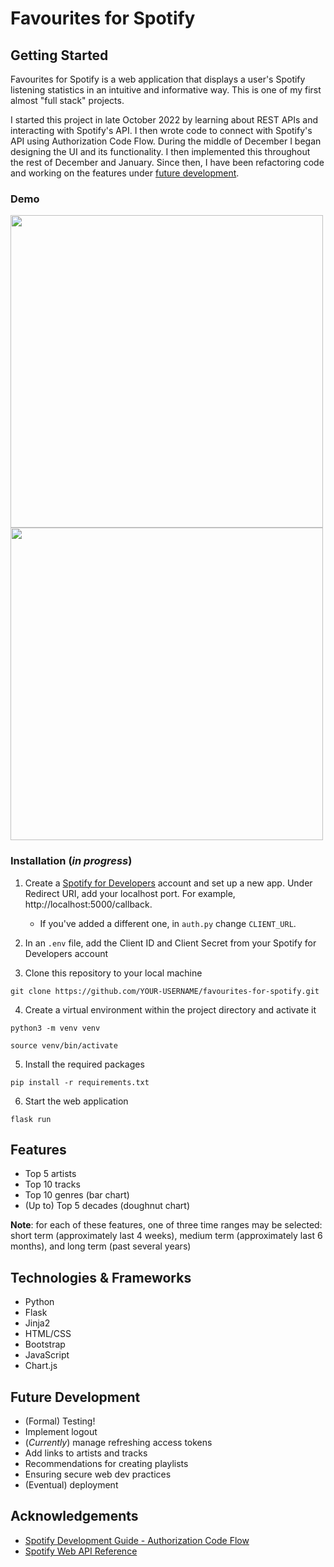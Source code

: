 # Favourites for Spotify

## Getting Started

Favourites for Spotify is a web application that displays a user's Spotify listening statistics in an intuitive and informative way. This is one of my first almost "full stack" projects.

I started this project in late October 2022 by learning about REST APIs and interacting with Spotify's API. I then wrote code to connect with Spotify's API using Authorization Code Flow. During the middle of December I began designing the UI and its functionality. I then implemented this throughout the rest of December and January. Since then, I have been refactoring code and working on the features under [future development](https://github.com/mpoteryk/favourites-for-spotify#future-development).

### Demo

<img src="demo/demo1.gif" width="500" height="auto"> 

<img src="demo/demo3.gif" width="500" height="auto">

<!-- <img src="demo/demo2.gif" width="500" height="auto"> -->

<!-- ### Prerequisites
You will need to have the following installed on your machine:
-->

### Installation (_in progress_)

1. Create a [Spotify for Developers](https://developer.spotify.com/dashboard/login) account and set up a new app. Under Redirect URI, add your localhost port. For example, http://localhost:5000/callback.
    * If you've added a different one, in ```auth.py``` change ```CLIENT_URL```.
   
2. In an ```.env``` file, add the Client ID and Client Secret from your Spotify for Developers account

3. Clone this repository to your local machine 
```
git clone https://github.com/YOUR-USERNAME/favourites-for-spotify.git
```

4. Create a virtual environment within the project directory and activate it
```
python3 -m venv venv
```
```
source venv/bin/activate
```

5. Install the required packages 
```
pip install -r requirements.txt
```
6. Start the web application
```
flask run
```

## Features
* Top 5 artists
* Top 10 tracks
* Top 10 genres (bar chart)
* (Up to) Top 5 decades (doughnut chart)

__Note__: for each of these features, one of three time ranges may be selected: short term (approximately last 4 weeks), medium term (approximately last 6 months), and long term (past several years)

## Technologies & Frameworks
* Python
* Flask
* Jinja2
* HTML/CSS
* Bootstrap
* JavaScript
* Chart.js

## Future Development
* (Formal) Testing!
* Implement logout
* (_Currently_) manage refreshing access tokens
* Add links to artists and tracks
* Recommendations for creating playlists
* Ensuring secure web dev practices
* (Eventual) deployment

## Acknowledgements 
* [Spotify Development Guide - Authorization Code Flow](https://developer.spotify.com/documentation/general/guides/authorization/code-flow/)
* [Spotify Web API Reference](https://developer.spotify.com/documentation/web-api/reference/#/)

